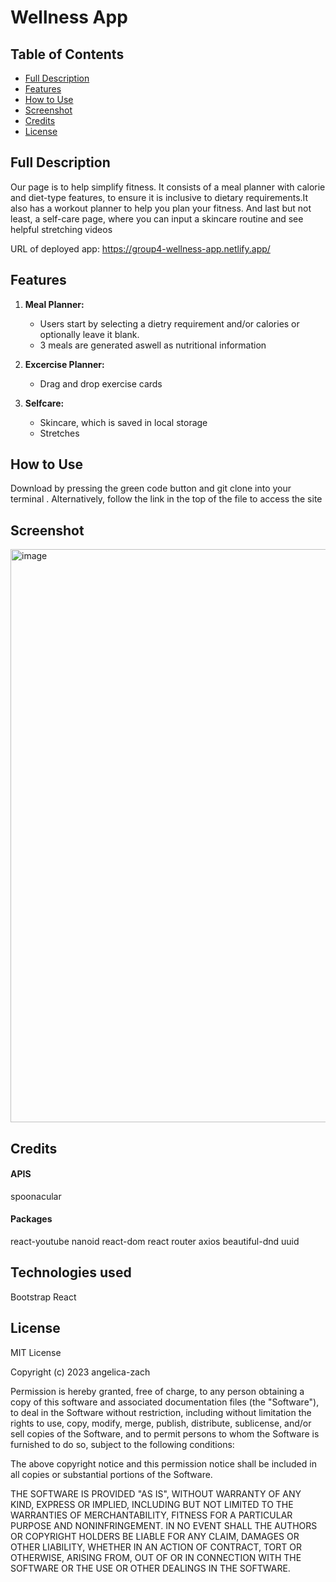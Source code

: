 # Wellness App

## Table of Contents

- [Full Description](#full-description)
- [Features](#features)
- [How to Use](#how-to-use)
- [Screenshot](#screenshot)
- [Credits](#credits)
- [License](#license)

## Full Description
Our page is to help simplify fitness. It consists of a meal planner with calorie and diet-type features, to ensure it is inclusive to dietary requirements.It also has a workout planner to help you plan your fitness. And last but not least, a self-care page, where you can input a skincare routine and see helpful stretching videos


URL of deployed app:  https://group4-wellness-app.netlify.app/

## Features


1. **Meal Planner:**
   - Users start by selecting a dietry requirement and/or calories or optionally leave it blank.
   - 3 meals are generated aswell as nutritional information

2. **Excercise Planner:**

   - Drag and drop exercise cards

3. **Selfcare:**
   - Skincare, which is saved in local storage 
   - Stretches


## How to Use
Download by pressing the green code button and git clone into your terminal . Alternatively, follow the link in the top of the file to access the site 


## Screenshot
<img width="917" alt="image" src="https://github.com/angelica-zach/wellness-app/assets/147160016/2ceeed5d-af5f-47f1-9e89-ff01ff069916">



## Credits

   #### APIS
  spoonacular
  #### Packages
  react-youtube
  nanoid
  react-dom
  react router
  axios
  beautiful-dnd
  uuid
## Technologies used
Bootstrap
React

## License
MIT License

Copyright (c) 2023 angelica-zach

Permission is hereby granted, free of charge, to any person obtaining a copy
of this software and associated documentation files (the "Software"), to deal
in the Software without restriction, including without limitation the rights
to use, copy, modify, merge, publish, distribute, sublicense, and/or sell
copies of the Software, and to permit persons to whom the Software is
furnished to do so, subject to the following conditions:

The above copyright notice and this permission notice shall be included in all
copies or substantial portions of the Software.

THE SOFTWARE IS PROVIDED "AS IS", WITHOUT WARRANTY OF ANY KIND, EXPRESS OR
IMPLIED, INCLUDING BUT NOT LIMITED TO THE WARRANTIES OF MERCHANTABILITY,
FITNESS FOR A PARTICULAR PURPOSE AND NONINFRINGEMENT. IN NO EVENT SHALL THE
AUTHORS OR COPYRIGHT HOLDERS BE LIABLE FOR ANY CLAIM, DAMAGES OR OTHER
LIABILITY, WHETHER IN AN ACTION OF CONTRACT, TORT OR OTHERWISE, ARISING FROM,
OUT OF OR IN CONNECTION WITH THE SOFTWARE OR THE USE OR OTHER DEALINGS IN THE
SOFTWARE.
